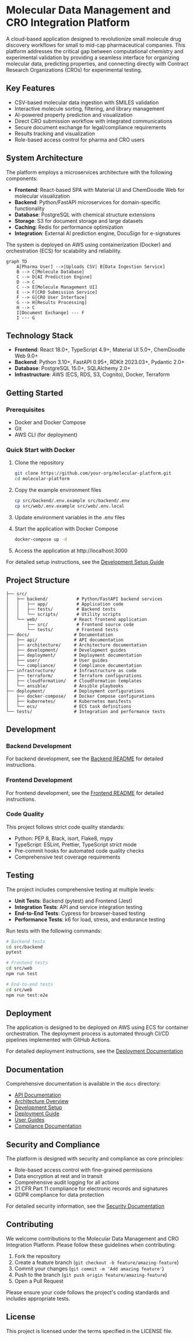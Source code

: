 # Molecular Data Management and CRO Integration Platform

A cloud-based application designed to revolutionize small molecule drug discovery workflows for small to mid-cap pharmaceutical companies. This platform addresses the critical gap between computational chemistry and experimental validation by providing a seamless interface for organizing molecular data, predicting properties, and connecting directly with Contract Research Organizations (CROs) for experimental testing.

## Key Features

- CSV-based molecular data ingestion with SMILES validation
- Interactive molecule sorting, filtering, and library management
- AI-powered property prediction and visualization
- Direct CRO submission workflow with integrated communications
- Secure document exchange for legal/compliance requirements
- Results tracking and visualization
- Role-based access control for pharma and CRO users

## System Architecture

The platform employs a microservices architecture with the following components:

- **Frontend**: React-based SPA with Material UI and ChemDoodle Web for molecular visualization
- **Backend**: Python/FastAPI microservices for domain-specific functionality
- **Database**: PostgreSQL with chemical structure extensions
- **Storage**: S3 for document storage and large datasets
- **Caching**: Redis for performance optimization
- **Integration**: External AI prediction engine, DocuSign for e-signatures

The system is deployed on AWS using containerization (Docker) and orchestration (ECS) for scalability and reliability.

```mermaid
graph TD
    A[Pharma User] -->|Uploads CSV| B[Data Ingestion Service]
    B --> C[Molecule Database]
    C --> D[AI Prediction Engine]
    D --> C
    C --> E[Molecule Management UI]
    E --> F[CRO Submission Service]
    F --> G[CRO User Interface]
    G --> H[Results Processing]
    H --> C
    I[Document Exchange] --- F
    I --- G
```

## Technology Stack

- **Frontend**: React 18.0+, TypeScript 4.9+, Material UI 5.0+, ChemDoodle Web 9.0+
- **Backend**: Python 3.10+, FastAPI 0.95+, RDKit 2023.03+, Pydantic 2.0+
- **Database**: PostgreSQL 15.0+, SQLAlchemy 2.0+
- **Infrastructure**: AWS (ECS, RDS, S3, Cognito), Docker, Terraform

## Getting Started

### Prerequisites

- Docker and Docker Compose
- Git
- AWS CLI (for deployment)

### Quick Start with Docker

1. Clone the repository
   ```bash
   git clone https://github.com/your-org/molecular-platform.git
   cd molecular-platform
   ```

2. Copy the example environment files
   ```bash
   cp src/backend/.env.example src/backend/.env
   cp src/web/.env.example src/web/.env.local
   ```

3. Update environment variables in the .env files

4. Start the application with Docker Compose
   ```bash
   docker-compose up -d
   ```

5. Access the application at http://localhost:3000

For detailed setup instructions, see the [Development Setup Guide](docs/development/setup.md)

## Project Structure

```
├── src/
│   ├── backend/           # Python/FastAPI backend services
│   │   ├── app/           # Application code
│   │   ├── tests/         # Backend tests
│   │   └── scripts/       # Utility scripts
│   └── web/              # React frontend application
│       ├── src/           # Frontend source code
│       └── tests/         # Frontend tests
├── docs/                 # Documentation
│   ├── api/              # API documentation
│   ├── architecture/     # Architecture documentation
│   ├── development/      # Development guides
│   ├── deployment/       # Deployment documentation
│   ├── user/             # User guides
│   └── compliance/       # Compliance documentation
├── infrastructure/       # Infrastructure as code
│   ├── terraform/        # Terraform configurations
│   ├── cloudformation/   # CloudFormation templates
│   └── ansible/          # Ansible playbooks
├── deployment/           # Deployment configurations
│   ├── docker-compose/   # Docker Compose configurations
│   ├── kubernetes/       # Kubernetes manifests
│   └── ecs/              # ECS task definitions
└── tests/                # Integration and performance tests
```

## Development

### Backend Development

For backend development, see the [Backend README](src/backend/README.md) for detailed instructions.

### Frontend Development

For frontend development, see the [Frontend README](src/web/README.md) for detailed instructions.

### Code Quality

This project follows strict code quality standards:

- Python: PEP 8, Black, isort, Flake8, mypy
- TypeScript: ESLint, Prettier, TypeScript strict mode
- Pre-commit hooks for automated code quality checks
- Comprehensive test coverage requirements

## Testing

The project includes comprehensive testing at multiple levels:

- **Unit Tests**: Backend (pytest) and Frontend (Jest)
- **Integration Tests**: API and service integration testing
- **End-to-End Tests**: Cypress for browser-based testing
- **Performance Tests**: k6 for load, stress, and endurance testing

Run tests with the following commands:

```bash
# Backend tests
cd src/backend
pytest

# Frontend tests
cd src/web
npm run test

# End-to-end tests
cd src/web
npm run test:e2e
```

## Deployment

The application is designed to be deployed on AWS using ECS for container orchestration. The deployment process is automated through CI/CD pipelines implemented with GitHub Actions.

For detailed deployment instructions, see the [Deployment Documentation](docs/deployment/ci-cd.md)

## Documentation

Comprehensive documentation is available in the `docs` directory:

- [API Documentation](docs/api/openapi.yaml)
- [Architecture Overview](docs/architecture/overview.md)
- [Development Setup](docs/development/setup.md)
- [Deployment Guide](docs/deployment/infrastructure.md)
- [User Guides](docs/user/getting-started.md)
- [Compliance Documentation](docs/compliance/21-cfr-part-11.md)

## Security and Compliance

The platform is designed with security and compliance as core principles:

- Role-based access control with fine-grained permissions
- Data encryption at rest and in transit
- Comprehensive audit logging for all actions
- 21 CFR Part 11 compliance for electronic records and signatures
- GDPR compliance for data protection

For detailed security information, see the [Security Documentation](docs/architecture/security.md)

## Contributing

We welcome contributions to the Molecular Data Management and CRO Integration Platform. Please follow these guidelines when contributing:

1. Fork the repository
2. Create a feature branch (`git checkout -b feature/amazing-feature`)
3. Commit your changes (`git commit -m 'Add amazing feature'`)
4. Push to the branch (`git push origin feature/amazing-feature`)
5. Open a Pull Request

Please ensure your code follows the project's coding standards and includes appropriate tests.

## License

This project is licensed under the terms specified in the LICENSE file.